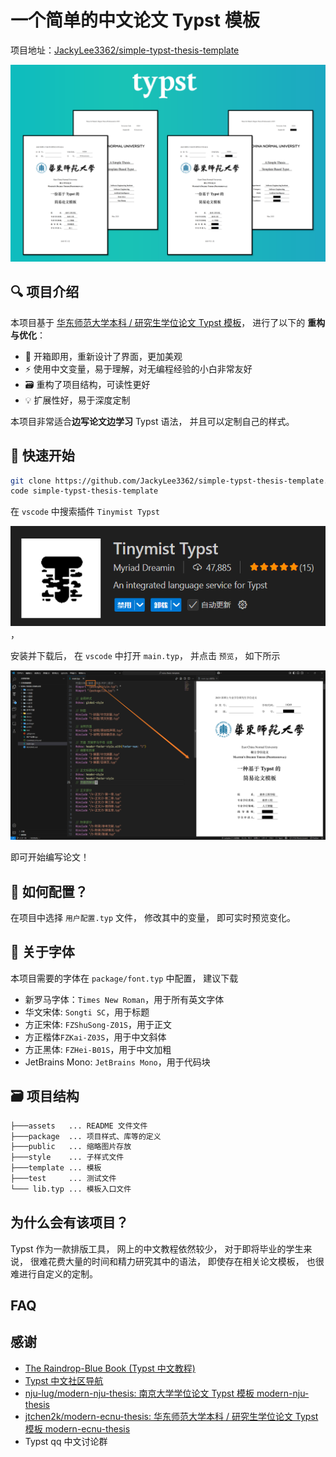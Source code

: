 # 一个简单的中文论文 Typst 模板

项目地址：[JackyLee3362/simple-typst-thesis-template](https://github.com/JackyLee3362/simple-typst-thesis-template)

![alt text](assets/beamer.png)

## 🔍️ 项目介绍

本项目基于 [华东师范大学本科 / 研究生学位论文 Typst 模板](https://github.com/jtchen2k/modern-ecnu-thesis)，
进行了以下的 **重构与优化**：

- 💄 开箱即用，重新设计了界面，更加美观
- ⚡️ 使用中文变量，易于理解，对无编程经验的小白非常友好
- 🗃️ 重构了项目结构，可读性更好
- 💡 扩展性好，易于深度定制

本项目非常适合**边写论文边学习** Typst 语法，
并且可以定制自己的样式。

## 🙈 快速开始

```sh
git clone https://github.com/JackyLee3362/simple-typst-thesis-template.git
code simple-typst-thesis-template
```

在 `vscode` 中搜索插件 `Tinymist Typst`

![Tinymist Typst](assets/tinymist-typst.png)，

安装并下载后，
在 `vscode` 中打开 `main.typ`，
并点击 `预览`，
如下所示

![alt text](assets/vscode-typst-main-preview.png)

即可开始编写论文！

## 🔧 如何配置？

在项目中选择 `用户配置.typ` 文件，
修改其中的变量，
即可实时预览变化。

## 🧐 关于字体

本项目需要的字体在 `package/font.typ` 中配置，
建议下载

- 新罗马字体：`Times New Roman`，用于所有英文字体
- 华文宋体: `Songti SC`，用于标题
- 方正宋体: `FZShuSong-Z01S`，用于正文
- 方正楷体`FZKai-Z03S`，用于中文斜体
- 方正黑体: `FZHei-B01S`，用于中文加粗
- JetBrains Mono: `JetBrains Mono`，用于代码块

## 🗃️ 项目结构

```sh
├───assets   ... README 文件文件
├───package  ... 项目样式、库等的定义
├───public   ... 缩略图片存放
├───style    ... 子样式文件
├───template ... 模板
├───test     ... 测试文件
└─── lib.typ ... 模板入口文件
```

## 为什么会有该项目？

Typst 作为一款排版工具，
网上的中文教程依然较少，
对于即将毕业的学生来说，
很难花费大量的时间和精力研究其中的语法，
即使存在相关论文模板，
也很难进行自定义的定制。

## FAQ

## 感谢

- [The Raindrop-Blue Book (Typst 中文教程)](https://typst-doc-cn.github.io/tutorial/)
- [Typst 中文社区导航](https://typst-doc-cn.github.io/guide/)
- [nju-lug/modern-nju-thesis: 南京大学学位论文 Typst 模板 modern-nju-thesis](https://github.com/nju-lug/modern-nju-thesis)
- [jtchen2k/modern-ecnu-thesis: 华东师范大学本科 / 研究生学位论文 Typst 模板 modern-ecnu-thesis](https://github.com/jtchen2k/modern-ecnu-thesis)
- Typst qq 中文讨论群
